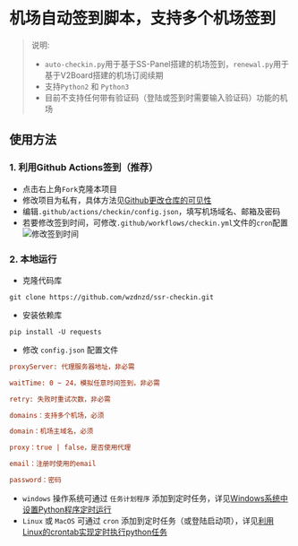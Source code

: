 <!--
 * @Author: wzdnzd
 * @Date: 2022-03-06 14:51:29
 * @Description: 
 * Copyright (c) 2022 by wzdnzd, All Rights Reserved.
-->
# 机场自动签到脚本，支持多个机场签到

> 说明: 
> + `auto-checkin.py`用于基于SS-Panel搭建的机场签到，`renewal.py`用于基于V2Board搭建的机场订阅续期
> + 支持`Python2` 和 `Python3`
> + 目前不支持任何带有验证码（登陆或签到时需要输入验证码）功能的机场

## 使用方法
### 1. 利用Github Actions签到（推荐）
+ 点击右上角`Fork`克隆本项目
+ 修改项目为私有，具体方法见[Github更改仓库的可见性](https://docs.github.com/cn/repositories/managing-your-repositorys-settings-and-features/managing-repository-settings/setting-repository-visibility#changing-a-repositorys-visibility)
+ 编辑`.github/actions/checkin/config.json`，填写机场域名、邮箱及密码
+ 若要修改签到时间，可修改`.github/workflows/checkin.yml`文件的`cron`配置
![修改签到时间](https://s1.ax1x.com/2022/05/14/Oc6H56.png)

### 2. 本地运行
+ 克隆代码库
 ```shell
git clone https://github.com/wzdnzd/ssr-checkin.git
```
+ 安装依赖库
```shell
pip install -U requests
```
+ 修改 `config.json` 配置文件
```ini
proxyServer: 代理服务器地址，非必需

waitTime: 0 ~ 24，模拟任意时间签到，非必需

retry: 失败时重试次数，非必需

domains：支持多个机场，必须

domain：机场主域名，必须

proxy：true | false，是否使用代理

email：注册时使用的email

password：密码
```
+ `windows` 操作系统可通过 `任务计划程序` 添加到定时任务，详见[Windows系统中设置Python程序定时运行](https://www.itcodemonkey.com/article/6098.html)
+ `Linux` 或 `MacOS` 可通过 `cron` 添加到定时任务（或登陆启动项），详见[利用Linux的crontab实现定时执行python任务](https://www.aisun.org/2018/07/linux+crontab+python/)
